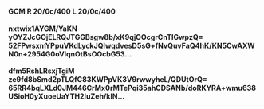 #### GCM R 20/0c/400 L 20/0c/400
**nxtwix1AYGM/YaKN**<br/>**yOYZJcGOjELRQJTGGBsgw8b/xK9qjOOcgrCnTIGwpzQ=**<br/>**52FPwsxmYPpuVKdLyckJQIwqdvesD5sG+fNvQuvFaQ4hK/KN5CwAXWN0n+2954G0oVlqnOtBsOOcbG53...**<br/><br/>
**dfm5RshLRsxjTgiM**<br/>**ze9fd8bSmd2pTLQfC83KWPpVK3V9rwwyheL/QDUtOrQ=**<br/>**65RR4bqLXLd0JM446CrMx0rMTePqi35ahCDSANb/doRKYRA+wmu638USioH0yXuoeUaYTH2IuZeh/kIN...**